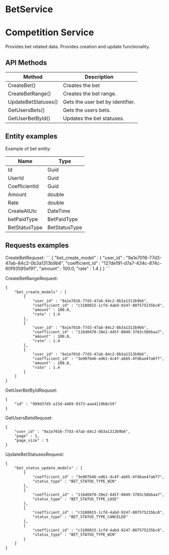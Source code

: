 # BetService

<h1>Competition Service</h1>
Provides bet related data.
Provides creation and update functionality.

<h2>API Methods</h2>

| Method              | Description                      |
| ------------------- | -------------------------------- |
| CreateBet()         | Creates the bet                  |
| CreateBetRange()    | Creates the bet range.           |
| UpdateBetStatuses() | Gets the user bet by identifier. |
| GetUsersBets()      | Gets the users bets.             |
| GetUserBetById()    | Updates the bet statuses.        |

<h2>Entity examples</h2>

Example of bet entity:

| Name           | Type          |
| -------------- | ------------- |
| Id             | Guid          |
| UserId         | Guid          |
| CoefficientId  | Guid          |
| Amount         | double        |
| Rate           | double        |
| CreateAtUtc    | DateTime      |
| betPaidType    | BetPaidType   |
| BetStatusType  | BetStatusType |

<h2>Requests examples</h2>
CreateBetRequset:
```
{
	"bet_create_model" : {
		"user_id" : "9a1e7016-77d3-47ab-84c2-0b3a1313b9b6",
		"coefficient_id" : "127de191-d7a7-434c-874c-60f93595ef91",
		"amount" : 100.0,
		"rate" : 1.4
	}
}
```

CreateBetRangeRequest:
```
{
	"bet_create_models" : [
		{
			"user_id" : "9a1e7016-77d3-47ab-84c2-0b3a1313b9b6",
			"coefficient_id" : "c3180015-1cfd-4abd-9247-807575235bc8",
			"amount" : 100.0,
			"rate" : 1.4
		},
		{
			"user_id" : "9a1e7016-77d3-47ab-84c2-0b3a1313b9b6",
			"coefficient_id" : "116d0470-20e2-445f-8049-3783c58bbaa7",
			"amount" : 100.0,
			"rate" : 1.4
		},
		{
			"user_id" : "9a1e7016-77d3-47ab-84c2-0b3a1313b9b6",
			"coefficient_id" : "3e907b46-ed61-4c4f-ab65-4fd6ae47a6f7",
			"amount" : 100.0,
			"rate" : 1.4
		}
	]
}
```

GetUserBetByIdRequset:
```
{
	"id" : "999d37d5-a15d-4469-9373-aaa4119b8c59"
}
```

GetUsersBetsRequset:
```
{
	"user_id" : "9a1e7016-77d3-47ab-84c2-0b3a1313b9b6",
	"page" : 1,
	"page_size" : 5
}
```

UpdateBetStatusesRequest:
```
{
	"bet_status_update_models" : [
		{
			"coefficient_id" : "3e907b46-ed61-4c4f-ab65-4fd6ae47a6f7",
			"status_type" : "BET_STATUS_TYPE_WIN"
		},
		{
			"coefficient_id" : "116d0470-20e2-445f-8049-3783c58bbaa7",
			"status_type" : "BET_STATUS_TYPE_LOSE"
		},
		{
			"coefficient_id" : "c3180015-1cfd-4abd-9247-807575235bc8",
			"status_type" : "BET_STATUS_TYPE_CANCELED"
		},
		{
			"coefficient_id" : "c3180015-1cfd-4abd-9247-807575235bc8",
			"status_type" : "BET_STATUS_TYPE_WIN"
		}
	]
}
```
